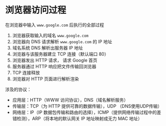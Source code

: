 # 浏览器访问过程

在浏览器中输入 `www.google.com` 后执行的全部过程

 1. 浏览器获取输入的域名 `www.google.com`
 2. 浏览器向 DNS 请求解析 `www.google.com` 的 IP 地址
 3. 域名系统 DNS 解析出服务器 IP 地址
 4. 浏览器与该服务器建立 TCP 连接（默认端口 80）
 5. 浏览器发出 HTTP 请求， 请求 Google 首页
 6. 服务器通过 HTTP 响应把文件传输回浏览器
 7. TCP 连接释放
 8. 浏览器对 HTTP 页面进行解析渲染

涉及的协议：

- 应用层：HTTP（WWW 访问协议），DNS（域名解析服务）
- 传输层：TCP（为 HTTP 提供可靠的数据传输），UDP （DNS使用UDP传输）
- 网络层：IP（IP 数据包传输和路由的选择），ICMP（提供网络传输过程中的差错检测），ARP（将本地的默认网关 IP 地址映射成无力 MAC 地址）
